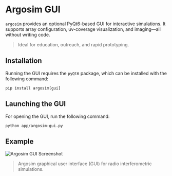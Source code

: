# Argosim GUI

`argosim` provides an optional PyQt6-based GUI for interactive simulations. It supports array configuration, uv-coverage visualization, and imaging—all without writing code.

> Ideal for education, outreach, and rapid prototyping.

## Installation
Running the GUI requires the `pyQt6` package, which can be installed with the following command:
```
pip install argosim[gui]
```

## Launching the GUI
For opening the GUI, run the following command:
```
python app/argosim-gui.py
```

## Example

![Argosim GUI Screenshot](img/GUI-Example.png)
> Argosim graphical user interface (GUI) for radio interferometric simulations.